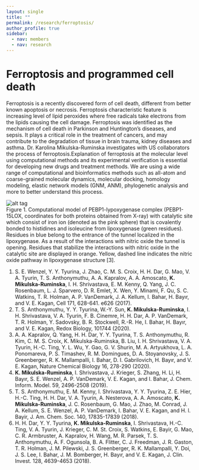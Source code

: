```yaml
---
layout: single
title: ""
permalink: /research/ferroptosis/
author_profile: true
sidebar:
  - nav: members
  - nav: research
---
```


<h1>Ferroptosis and programmed cell death</h1>

Ferroptosis is a recently discovered form of cell death, different from better known apoptosis or necrosis. Ferroptosis characteristic feature is increasing level of lipid peroxides where free radicals take electrons from the lipids causing the cell damage. Ferroptosis was identified as the mechanism of cell death in Parkinson and Huntington’s diseases, and sepsis. It plays a critical role in the treatment of cancers, and may contribute to the degradation of tissue in brain trauma, kidney diseases and asthma. 
Dr. Karolina Mikulska-Ruminska investigates with US collaborators the process of ferroptosis.Explanation of ferroptosis at the molecular level using computational methods and its experimental verification is essential for developing new drugs and treatment methods. We are using a wide range of computational and bioinformatics methods such as all-atom and coarse-grained molecular dynamics, molecular docking, homology modeling, elastic network models (GNM, ANM), phylogenetic analysis and more to better understand this process.

 ![alt tag](/assets/images/ferroptoza.png)   
Figure 1. Computational model of PEBP1-lypoxygenase complex (PEBP1-15LOX, coordinates for both proteins obtained from X-ray) with catalytic site which consist of iron ion (denoted as the pink sphere) that is covalently bonded to histidines and isoleucine from lipoxygenase (green residues). Residues in blue belong to the entrance of the tunnel localized in the lipoxygenase. As a result of the interactions with nitric oxide the tunnel is opening. Residues that stabilize the interactions with nitric oxide in the catalytic site are displayed in orange. Yellow, dashed line indicates the nitric oxide pathway in lipoxygenase structure [3].


1.	S. E. Wenzel, Y. Y. Tyurina, J. Zhao, C. M. S. Croix, H. H. Dar, G. Mao, V. A. Tyurin, T. S. Anthonymuthu, A. A. Kapralov, A. A. Amoscato, __K. Mikulska-Ruminska__, I. H. Shrivastava, E. M. Kenny, Q. Yang, J. C. Rosenbaum, L. J. Sparvero, D. R. Emlet, X. Wen, Y. Minami, F. Qu, S. C. Watkins, T. R. Holman, A. P. VanDemark, J. A. Kellum, I. Bahar, H. Bayır, and V. E. Kagan, Cell 171, 628-641. e626 (2017).
2.	T. S. Anthonymuthu, Y. Y. Tyurina, W.-Y. Sun, __K. Mikulska-Ruminska__, I. H. Shrivastava, V. A. Tyurin, F. B. Cinemre, H. H. Dar, A. P. VanDemark, T. R. Holman, Y. Sadovsky, B. R. Stockwell, R.-R. He, I. Bahar, H. Bayır, and V. E. Kagan, Redox Biology, 101744 (2020).
3.	A. A. Kapralov, Q. Yang, H. H. Dar, Y. Y. Tyurina, T. S. Anthonymuthu, R. Kim, C. M. S. Croix, K. Mikulska-Ruminska, B. Liu, I. H. Shrivastava, V. A. Tyurin, H.-C. Ting, Y. L. Wu, Y. Gao, G. V. Shurin, M. A. Artyukhova, L. A. Ponomareva, P. S. Timashev, R. M. Domingues, D. A. Stoyanovsky, J. S. Greenberger, R. K. Mallampalli, I. Bahar, D. I. Gabrilovich, H. Bayır, and V. E. Kagan, Nature Chemical Biology 16, 278-290 (2020).
4.	__K. Mikulska-Ruminska__, I. Shrivastava, J. Krieger, S. Zhang, H. Li, H. Bayır, S. E. Wenzel, A. P. VanDemark, V. E. Kagan, and I. Bahar, J. Chem. Inform. Model. 59, 2496-2508 (2019).
5.	T. S. Anthonymuthu, E. M. Kenny, I. Shrivastava, Y. Y. Tyurina, Z. E. Hier, H.-C. Ting, H. H. Dar, V. A. Tyurin, A. Nesterova, A. A. Amoscato, __K. Mikulska-Ruminska__, J. C. Rosenbaum, G. Mao, J. Zhao, M. Conrad, J. A. Kellum, S. E. Wenzel, A. P. VanDemark, I. Bahar, V. E. Kagan, and H. l. Bayir, J. Am. Chem. Soc. 140, 17835-17839 (2018).
6.	H. H. Dar, Y. Y. Tyurina, __K. Mikulska-Ruminska__, I. Shrivastava, H.-C. Ting, V. A. Tyurin, J. Krieger, C. M. St. Croix, S. Watkins, E. Bayir, G. Mao, C. R. Armbruster, A. Kapralov, H. Wang, M. R. Parsek, T. S. Anthonymuthu, A. F. Ogunsola, B. A. Flitter, C. J. Freedman, J. R. Gaston, T. R. Holman, J. M. Pilewski, J. S. Greenberger, R. K. Mallampalli, Y. Doi, J. S. Lee, I. Bahar, J. M. Bomberger, H. Bayır, and V. E. Kagan, J. Clin. Invest. 128, 4639-4653 (2018).


